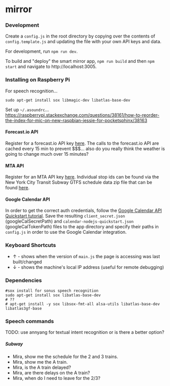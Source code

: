 # mirror

### Development

Create a `config.js` in the root directory by copying over the contents of `config.template.js` and updating the file with your own API keys and data.

For development, run `npm run dev`.

To build and "deploy" the smart mirror app, `npm run build` and then `npm start` and navigate to http://localhost:3005.

### Installing on Raspberry Pi

For speech recognition...
```
sudo apt-get install sox libmagic-dev libatlas-base-dev
```

Set up `~/.asoundrc`...
https://raspberrypi.stackexchange.com/questions/38161/how-to-reorder-the-index-for-mic-on-new-raspbian-jessie-for-pocketsphinx/38163

#### Forecast.io API

Register for a forecast.io API key [here](https://developer.forecast.io/). The calls to the forecast.io API are cached every 15 min to prevent $$$... also do you really think the weather is going to change much over 15 minutes?

#### MTA API

Register for an MTA API key [here](http://datamine.mta.info/user/register). Individual stop ids can be found via the New York City Transit Subway GTFS schedule data zip file that can be found [here](http://web.mta.info/developers/developer-data-terms.html#data).

#### Google Calendar API

In order to get the correct auth credentials, follow the [Google Calendar API Quickstart tutorial](https://developers.google.com/google-apps/calendar/quickstart/nodejs). Save the resulting `client_secret.json` (googleCalSecretPath) and `calendar-nodejs-quickstart.json` (googleCalTokenPath) files to the app directory and specify their paths in `config.js` in order to use the Google Calendar integration.

### Keyboard Shortcuts

* &uarr; - shows when the version of `main.js` the page is accessing was last built/changed
* &darr; - shows the machine's local IP address (useful for remote debugging)

### Dependencies

```
#sox install for sonus speech recognition
sudo apt-get install sox libatlas-base-dev
# ??
# apt-get install -y sox libsox-fmt-all alsa-utils libatlas-base-dev libatlas3gf-base
```

### Speech commands

TODO: use annyang for textual intent recognition or is there a better option?

##### Subway
* Mira, show me the schedule for the 2 and 3 trains.
* Mira, show me the A train.
* Mira, is the A train delayed?
* Mira, are there delays on the A train?
* Mira, when do I need to leave for the 2/3?
